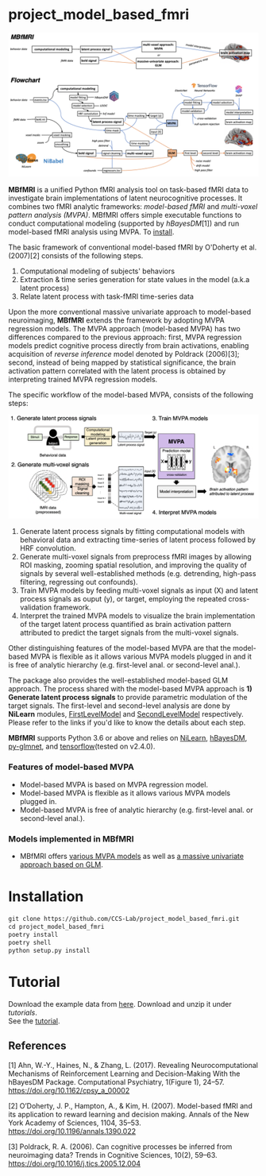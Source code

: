 # project_model_based_fmri
<p align="center">
  <img src="https://github.com/CCS-Lab/project_model_based_fmri/blob/main/images/flowchart_all.png" width="1000px">
</p>

**MBfMRI** is a unified Python fMRI analysis tool on task-based fMRI data to investigate brain implementations of latent neurocognitive processes.
It combines two fMRI analytic frameworks: *model-based fMRI* and *multi-voxel pattern analysis (MVPA)*. MBfMRI offers simple executable functions to conduct 
computational modeling (supported by *hBayesDM*[1]) and run model-based fMRI analysis using MVPA. To [install](#Installation).

The basic framework of conventional model-based fMRI by O'Doherty et al. (2007)[2] consists of the following steps.

1) Computational modeling of subjects' behaviors
2) Extraction & time series generation for state values in the model (a.k.a latent process)
3) Relate latent process with task-fMRI time-series data

Upon the more conventional massive univariate approach to model-based neuroimaging, **MBfMRI** extends the framework by adopting MVPA regression models. The MVPA approach (model-based MVPA) has two differences compared to the previous approach: first, MVPA regression models predict cognitive process directly from brain activations, enabling acquisition of *reverse inference* model denoted by Poldrack (2006)[3]; second, instead of being mapped by statistical significance, the brain activation pattern correlated with the latent process is obtained by interpreting trained MVPA regression models.

The specific workflow of the model-based MVPA, consists of the following steps: 

<p align="center">
  <img src="https://raw.githubusercontent.com/CCS-Lab/project_model_based_fmri/main/images/mbmvpa_workflow.png" width="750px">
</p>

1) Generate latent process signals by fitting computational models with behavioral data and extracting time-series of latent process followed by HRF convolution.
2) Generate multi-voxel signals from preprocess fMRI images by allowing ROI masking, zooming spatial resolution, and improving the quality of signals by several well-established methods (e.g. detrending, high-pass filtering, regressing out confounds).
3) Train MVPA models by feeding multi-voxel signals as input (X) and latent process signals as ouput (y), or target, employing the repeated cross-validation framework. 
4) Interpret the trained MVPA models to visualize the brain implementation of the target latent process quantified as brain activation pattern attributed  to predict the target signals from the multi-voxel signals.

Other distinguishing features of the model-based MVPA are that the model-based MVPA is flexible as it allows various MVPA models plugged in and it is free of analytic hierarchy (e.g. first-level anal. or second-level anal.).

The package also provides the well-established model-based GLM approach. The process shared with the model-based MVPA approach is **1) Generate latent process signals** to provide parametric modulation of the target signals. The first-level and second-level analysis are done by **NiLearn** modules, [FirstLevelModel](https://nilearn.github.io/modules/generated/nilearn.glm.first_level.FirstLevelModel.html) and [SecondLevelModel](https://nilearn.github.io/modules/generated/nilearn.glm.second_level.SecondLevelModel.html) respectively. Please refer to the links if you'd like to know the details about each step.


**MBfMRI** supports Python 3.6 or above and relies on [NiLearn](https://github.com/nilearn/nilearn), [hBayesDM](https://github.com/CCS-Lab/hBayesDM/tree/develop/Python), [py-glmnet](https://github.com/civisanalytics/python-glmnet), and [tensorflow](https://www.tensorflow.org/api_docs/python/tf/keras?hl=ko)(tested on v2.4.0).

### Features of model-based MVPA

- Model-based MVPA is based on MVPA regression model.
- Model-based MVPA is flexible as it allows various MVPA models plugged in.
- Model-based MVPA is free of analytic hierarchy (e.g. first-level anal. or second-level anal.).

### Models implemented in MBfMRI
- MBfMRI offers [various MVPA models](https://project-model-based-fmri.readthedocs.io/en/latest/mbfmri.models.html#models) as well as [a massive univariate approach based on GLM](https://project-model-based-fmri.readthedocs.io/en/latest/mbfmri.core.glm.html).


# Installation

```
git clone https://github.com/CCS-Lab/project_model_based_fmri.git
cd project_model_based_fmri
poetry install
poetry shell
python setup.py install
```

# Tutorial

Download the example data from [here](https://drive.google.com/file/d/1nmHwyxgrCfMQ3EhDhdFb3BwToEzMArqN/view?usp=sharing). Download and unzip it under *tutorials*.<br>
See the [tutorial](https://github.com/CCS-Lab/project_model_based_fmri/blob/main/tutorials/tutorial.ipynb).

## References
[1] Ahn, W.-Y., Haines, N., & Zhang, L. (2017). Revealing Neurocomputational Mechanisms of Reinforcement Learning and Decision-Making With the hBayesDM Package. Computational Psychiatry, 1(Figure 1), 24–57. https://doi.org/10.1162/cpsy_a_00002

[2] O’Doherty, J. P., Hampton, A., & Kim, H. (2007). Model-based fMRI and its application to reward learning and decision making. Annals of the New York Academy of Sciences, 1104, 35–53. https://doi.org/10.1196/annals.1390.022

[3] Poldrack, R. A. (2006). Can cognitive processes be inferred from neuroimaging data? Trends in Cognitive Sciences, 10(2), 59–63. https://doi.org/10.1016/j.tics.2005.12.004
